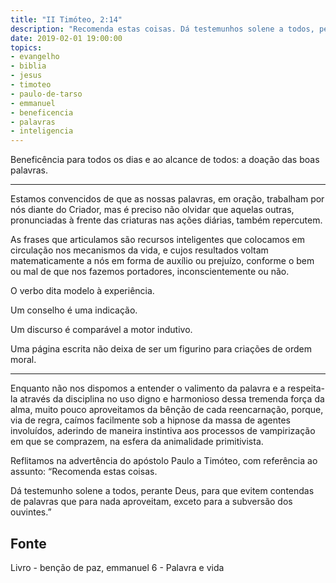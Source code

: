 ```yaml
---
title: "II Timóteo, 2:14"
description: "Recomenda estas coisas. Dá testemunhos solene a todos, perante Deus, para que evitem contendas de palavras que para nada aproveitam, exceto para a subversão dos ouvintes. – Paulo"
date: 2019-02-01 19:00:00
topics: 
- evangelho
- biblia
- jesus
- timoteo
- paulo-de-tarso
- emmanuel
- beneficencia
- palavras
- inteligencia
---
```


Beneficência para todos os dias e ao alcance de todos: a doação das boas
palavras. 

***

Estamos convencidos de que as nossas palavras, em oração, trabalham por nós
diante do Criador, mas é preciso não olvidar que aquelas outras, pronunciadas à
frente das criaturas nas ações diárias, também repercutem.

As frases que articulamos são recursos inteligentes que colocamos em circulação
nos mecanismos da vida, e cujos resultados voltam matematicamente a nós em forma
de auxílio ou prejuízo, conforme o bem ou mal de que nos fazemos portadores,
inconscientemente ou não.

O verbo dita modelo à experiência.

Um conselho é uma indicação.

Um discurso é comparável a motor indutivo.

Uma página escrita não deixa de ser um figurino para criações de ordem moral. 

***

Enquanto não nos dispomos a entender o valimento da palavra e a respeita-la
através da disciplina no uso digno e harmonioso dessa tremenda força da alma,
muito pouco aproveitamos da bênção de cada reencarnação, porque, via de regra,
caímos facilmente sob a hipnose da massa de agentes involuídos, aderindo de
maneira instintiva aos processos de vampirização em que se comprazem, na esfera
da animalidade primitivista.

Reflitamos na advertência do apóstolo Paulo a Timóteo, com referência ao
assunto: “Recomenda estas coisas. 

Dá testemunho solene a todos, perante Deus, para que evitem contendas de
palavras que para nada aproveitam, exceto para a subversão dos ouvintes.”


## Fonte
Livro - benção de paz, emmanuel
6 - Palavra e vida 

